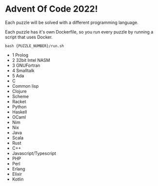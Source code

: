 # Advent Of Code 2022!

Each puzzle will be solved with a different programming language.

Each puzzle has it's own Dockerfile, so you run every puzzle by running a script that uses Docker.

`bash {PUZZLE_NUMBER}/run.sh`

- 1 Prolog
- 2 32bit Intel NASM
- 3 GNUFortran
- 4 Smalltalk
- 5 Ada
- C
- Common lisp
- Clojure
- Scheme
- Racket
- Python
- Haskell
- OCaml
- Nim
- Nix
- Java
- Scala
- Rust
- C++
- Javascript/Typescript
- PHP
- Perl
- Erlang
- Elixir
- Kotlin
